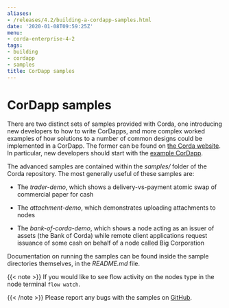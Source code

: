 ```yaml
---
aliases:
- /releases/4.2/building-a-cordapp-samples.html
date: '2020-01-08T09:59:25Z'
menu:
- corda-enterprise-4-2
tags:
- building
- cordapp
- samples
title: CorDapp samples
---
```



# CorDapp samples

There are two distinct sets of samples provided with Corda, one introducing new developers to how to write CorDapps, and
            more complex worked examples of how solutions to a number of common designs could be implemented in a CorDapp.
            The former can be found on [the Corda website](https://www.corda.net/samples/). In particular, new developers
            should start with the [example CorDapp](tutorial-cordapp.md).

The advanced samples are contained within the *samples/* folder of the Corda repository. The most generally useful of
            these samples are:


* The *trader-demo*, which shows a delivery-vs-payment atomic swap of commercial paper for cash


* The *attachment-demo*, which demonstrates uploading attachments to nodes


* The *bank-of-corda-demo*, which shows a node acting as an issuer of assets (the Bank of Corda) while remote client
                    applications request issuance of some cash on behalf of a node called Big Corporation


Documentation on running the samples can be found inside the sample directories themselves, in the *README.md* file.


{{< note >}}
If you would like to see flow activity on the nodes type in the node terminal `flow watch`.

{{< /note >}}
Please report any bugs with the samples on [GitHub](https://github.com/corda/corda/issues).


